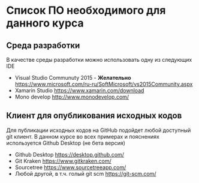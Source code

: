 Список ПО необходимого для данного курса
========================================

Среда разработки
----------------

В качестве среды разработки можно использовать одну из следующих IDE

* Visual Studio Communuty 2015 - **Желательно**
	https://www.microsoft.com/ru-ru/SoftMicrosoft/vs2015Community.aspx
* Xamarin Studio
	https://www.xamarin.com/download
* Mono develop
	http://www.monodevelop.com/

Клиент для опубликования исходных кодов
---------------------------------------

Для публикации исходных кодов на GitHub подойдет любой доступный git клиент. В данном курсе
во всех примерах и пояснениях используется Github Desktop (не бета версия)

* Github Desktop
	https://desktop.github.com/
* Git Kraken 
	https://www.gitkraken.com/
* Sourcetree 
	https://www.sourcetreeapp.com/
* Любой другой, в т.ч. голый git scm
	https://git-scm.com/



